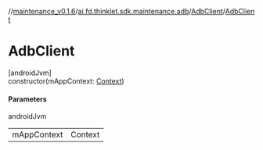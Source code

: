 //[maintenance_v0.1.6](../../../index.md)/[ai.fd.thinklet.sdk.maintenance.adb](../index.md)/[AdbClient](index.md)/[AdbClient](-adb-client.md)

# AdbClient

[androidJvm]\
constructor(mAppContext: [Context](https://developer.android.com/reference/kotlin/android/content/Context.html))

#### Parameters

androidJvm

| | |
|---|---|
| mAppContext | Context |
